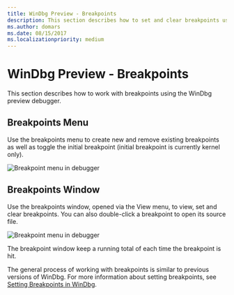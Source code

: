```yaml
---
title: WinDbg Preview - Breakpoints
description: This section describes how to set and clear breakpoints using the WinDbg preview debugger.
ms.author: domars
ms.date: 08/15/2017
ms.localizationpriority: medium
---
```


# WinDbg Preview - Breakpoints

This section describes how to work with breakpoints using the WinDbg preview debugger.

## Breakpoints Menu

Use the breakpoints menu to create new and remove existing breakpoints as well as toggle the initial breakpoint (initial breakpoint is currently kernel only).

![Breakpoint menu in debugger](images/windbgx-breakpoints-menu.png)

## Breakpoints Window

Use the breakpoints window, opened via the View menu, to view, set and clear breakpoints. You can also double-click a breakpoint to open its source file.

![Breakpoint menu in debugger](images/windbgx-breakpoints-window.png)

The breakpoint window keep a running total of each time the breakpoint is hit.


The general process of working with breakpoints is similar to previous versions of WinDbg. For more information about setting breakpoints, see [Setting Breakpoints in WinDbg](setting-breakpoints-in-windbg.md).

 






